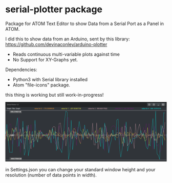 # serial-plotter package

Package for ATOM Text Editor to show Data from a Serial Port as a Panel in ATOM.

I did this to show data from an Arduino, sent by this library: https://github.com/devinaconley/arduino-plotter

- Reads continuous multi-variable plots against time
- No Support for XY-Graphs yet.

Dependencies:

- Python3 with Serial library installed
- Atom "file-icons" package.

this thing is working but still work-in-progress!

![alt text](https://github.com/agent-r/Serial-Plotter/blob/master/screenshot.png)

in Settings.json you can change your standard window height and your resolution (number of data points in width).
